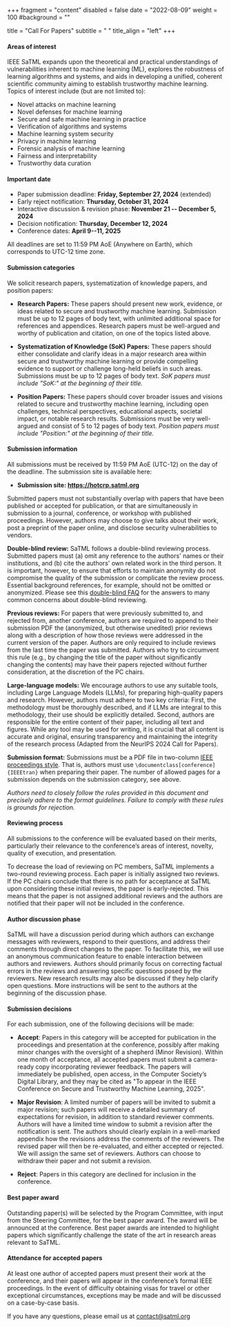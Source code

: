 +++
fragment = "content"
disabled = false
date = "2022-08-09"
weight = 100
#background = ""

title = "Call For Papers"
subtitle = " "
title_align = "left"
+++

#### Areas of interest

IEEE SaTML expands upon the theoretical and practical understandings of vulnerabilities inherent to machine learning (ML), explores the robustness of learning algorithms and systems, and aids in developing a unified, coherent scientific community aiming to establish trustworthy machine learning. Topics of interest include (but are not limited to):

* Novel attacks on machine learning
* Novel defenses for machine learning
* Secure and safe machine learning in practice
* Verification of algorithms and systems
* Machine learning system security
* Privacy in machine learning
* Forensic analysis of machine learning
* Fairness and interpretability
* Trustworthy data curation

#### Important date

* Paper submission deadline: **Friday, September 27, 2024** (extended)
* Early reject notification: **Thursday, October 31, 2024** 
* Interactive discussion & revision phase: **November 21 -- December 5, 2024**
* Decision notification: **Thursday, December 12, 2024**
* Conference dates: **April 9--11, 2025**

All deadlines are set to 11:59 PM AoE (Anywhere on Earth), which corresponds to UTC-12 time zone.

#### Submission categories

We solicit research papers, systematization of knowledge papers, and position papers:

- **Research Papers:** These papers should present new work, evidence, or ideas related to secure and trustworthy machine learning. Submission must be up to 12 pages of body text, with unlimited additional space for references and appendices. Research papers must be well-argued and worthy of publication and​ ​citation,​ ​on​ ​one of the​ ​topics listed​ ​above.​

- **Systematization of Knowledge (SoK) Papers:** These papers should either consolidate and clarify ideas in a major research area within secure and trustworthy machine learning or provide compelling evidence to support or challenge long-held beliefs in such areas. Submissions must be up to 12 pages of body text. *SoK papers must include "SoK:" at the beginning of their title.*

- **Position Papers:** These papers should cover broader issues and visions related to secure and trustworthy machine learning, including open challenges, technical perspectives, educational aspects, societal impact, or notable research results. Submissions must be very well-argued and consist of 5 to 12 pages of body text. *Position papers must include "Position:" at the beginning of their title.*

#### Submission information

All submissions must be received by 11:59 PM AoE (UTC-12) on the day of the deadline. The submission site is available here:

* **Submission site: https://hotcrp.satml.org**

Submitted papers must not substantially overlap with papers that have been published or accepted for publication, or that are simultaneously in submission to a journal, conference, or workshop with published proceedings. 
However, authors may choose to give talks about their work, post a preprint of the paper online, and disclose security vulnerabilities to vendors.

**Double-blind review:** SaTML follows a double-blind reviewing process. Submitted papers must (a) omit any reference to the authors' names or their institutions, and (b) cite the authors' own related work in the third person. It is important, however, to ensure that efforts to maintain anonymity do not compromise the quality of the submission or complicate the review process. Essential background references, for example, should not be omitted or anonymized. Please see this [double-blind FAQ](https://secdev.ieee.org/2019/double-blind-faq/) for the answers to many common concerns about double-blind reviewing. 

**Previous reviews:** For papers that were previously submitted to, and rejected from, another conference, authors are required to append to their submission PDF the (anonymized, but otherwise unedited) prior reviews along with a description of how those reviews were addressed in the current version of the paper. Authors are only required to include reviews from the last time the paper was submitted. Authors who try to circumvent this rule (e.g., by changing the title of the paper without significantly changing the contents) may have their papers rejected without further consideration, at the discretion of the PC chairs.

**Large-language models:** We encourage authors to use any suitable tools, including Large Language Models (LLMs), for preparing high-quality papers and research. However, authors must adhere to two key criteria: First, the methodology must be thoroughly described, and if LLMs are integral to this methodology, their use should be explicitly detailed. Second, authors are responsible for the entire content of their paper, including all text and figures. While any tool may be used for writing, it is crucial that all content is accurate and original, ensuring transparency and maintaining the integrity of the research process (Adapted from the NeurIPS 2024 Call for Papers).

**Submission format:** Submissions must be a PDF file in two-column [IEEE proceedings style](https://www.ieee.org/conferences/publishing/templates.html). That is, authors must use `\documentclass[conference]{IEEEtran}` when preparing their paper. The number of allowed pages for a submission depends on the submission category, see above. 

*Authors need to closely follow the rules provided in this document and precisely adhere to the format guidelines. Failure to comply with these rules is grounds for rejection.*

#### Reviewing process

All submissions to the conference will be evaluated based on their merits, particularly their relevance to the conference’s areas of interest, novelty, quality of execution, and presentation.

To decrease the load of reviewing on PC members, SaTML implements a two-round reviewing process. Each paper is initially assigned two reviews. If the PC chairs conclude that there is no path for acceptance at SaTML upon considering these initial reviews, the paper is early-rejected. This means that the paper is not assigned additional reviews and the authors are notified that their paper will not be included in the conference.

#### Author discussion phase

SaTML will have a discussion period during which authors can exchange messages with reviewers, respond to their questions, and address their comments through direct changes to the paper. To facilitate this, we will use an anonymous communication feature to enable interaction between authors and reviewers. Authors should primarily focus on correcting factual errors in the reviews and answering specific questions posed by the reviewers. New research results may also be discussed if they help clarify open questions. More instructions will be sent to the authors at the beginning of the discussion phase.

#### Submission decisions

For each submission, one of the following decisions will be made: 

* **Accept**: Papers in this category will be accepted for publication in the proceedings and presentation at the conference, possibly after making minor changes with the oversight of a shepherd (Minor Revision). Within one month of acceptance, all accepted papers must submit a camera-ready copy incorporating reviewer feedback. The papers will immediately be published, open access, in the Computer Society’s Digital Library, and they may be cited as "To appear in the IEEE Conference on Secure and Trustworthy Machine Learning, 2025".

* **Major Revision**: A limited number of papers will be invited to submit a major revision; such papers will receive a detailed summary of expectations for revision, in addition to standard reviewer comments. Authors will have a limited time window to submit a revision after the notification is sent. The authors should clearly explain in a well-marked appendix how the revisions address the comments of the reviewers. The revised paper will then be re-evaluated, and either accepted or rejected. We will assign the same set of reviewers. Authors can choose to withdraw their paper and not submit a revision. 

* **Reject**: Papers in this category are declined for inclusion in the conference.

#### Best paper award

Outstanding paper(s) will be selected by the Program Committee, with input from the Steering Committee, for the best paper award. The award will be announced at the conference. Best paper awards are intended to highlight papers which significantly challenge the state of the art in research areas relevant to SaTML. 

#### Attendance for accepted papers

At least one author of accepted papers must present their work at the conference, and their papers will appear in the conference’s formal IEEE proceedings. In the event of difficulty obtaining visas for travel or other exceptional circumstances, exceptions may be made and will be discussed on a case-by-case basis.

If you have any questions, please email us at [contact@satml.org](mailto:contact@satml.org)
